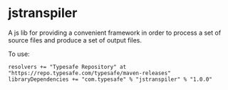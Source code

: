 jstranspiler
============

A js lib for providing a convenient framework in order to process a set of source files and produce a set of output files.

To use:

    resolvers += "Typesafe Repository" at "https://repo.typesafe.com/typesafe/maven-releases"
    libraryDependencies += "com.typesafe" % "jstranspiler" % "1.0.0"
